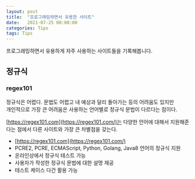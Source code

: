 ```yaml
---
layout: post
title:  "프로그래밍하면서 유용한 사이트"
date:   2021-07-25 00:00:00
categories: Tips
tags: Tips 
---
```


프로그래밍하면서 유용하게 자주 사용하는 사이트들을 기록해봅니다.  

<!--more-->

## 정규식

### regex101

정규식은 어렵다. 문법도 어렵고 내 예상과 달리 돌아가는 등의 어려움도 있지만  
개인적으로 가장 큰 어려움은 사용하는 언어별로 정규식 문법이 다르다는 점이다.  

[https://regex101.com](https://regex101.com/)는 다양한 언어에 대해서 지원해준다는 점에서 다른 사이트와 가장 큰 차별점을 갖는다.  

  * [https://regex101.com](https://regex101.com/)
  * PCRE2, PCRE, ECMAScript, Python, Golang, Java8 언어의 정규식 지원
  * 온라인상에서 정규식 테스트 가능
  * 사용자가 작성한 정규식 문법에 대한 설명 제공 
  * 테스트 케이스 다건 활용 가능



